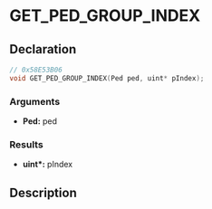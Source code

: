 # GET_PED_GROUP_INDEX

## Declaration
```cpp
// 0x58E53B06
void GET_PED_GROUP_INDEX(Ped ped, uint* pIndex);
```

### Arguments
- **Ped:** ped

### Results
- **uint\*:** pIndex

## Description
